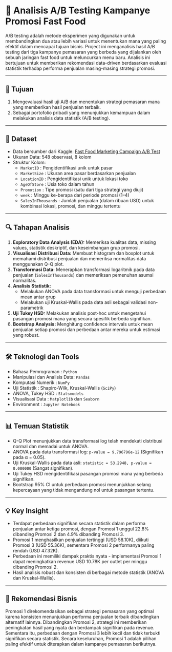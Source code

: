 # 🍔 Analisis A/B Testing Kampanye Promosi Fast Food

A/B testing adalah metode eksperimen yang digunakan untuk membandingkan dua atau lebih variasi untuk menentukan mana yang paling efektif dalam mencapai tujuan bisnis. Project ini menganalisis hasil A/B testing dari tiga kampanye pemasaran yang berbeda yang dijalankan oleh sebuah jaringan fast food untuk meluncurkan menu baru. Analisis ini bertujuan untuk memberikan rekomendasi data-driven berdasarkan evaluasi statistik terhadap performa penjualan masing-masing strategi promosi.  

---

## 🎯 Tujuan  

1. Mengevaluasi hasil uji A/B dan menentukan strategi pemasaran mana yang memberikan hasil penjualan terbaik.  
2. Sebagai portofolio pribadi yang menunjukkan kemampuan dalam melakukan analisis data statistik (A/B testing).  

---

## 📂 Dataset

- Data bersumber dari Kaggle: [Fast Food Marketing Campaign A/B Test](https://www.kaggle.com/datasets/chebotinaa/fast-food-marketing-campaign-ab-test)
- Ukuran Data: 548 observasi, 8 kolom
- Struktur Kolom:
   - `MarketID` : Pengidentifikasi unik untuk pasar
   - `MarketSize` : Ukuran area pasar berdasarkan penjualan
   - `LocationID` : Pengidentifikasi unik untuk lokasi toko
   - `AgeOfStore` : Usia toko dalam tahun
   - `Promotion` : Tipe promosi (satu dari tiga strategi yang diuji)
   - `week` : Minggu ke-berapa dari periode promosi (1–4)
   - `SalesInThousands` : Jumlah penjualan (dalam ribuan USD) untuk kombinasi lokasi, promosi, dan minggu tertentu

---

## 🔍 Tahapan Analisis  

1. **Exploratory Data Analysis (EDA):** Memeriksa kualitas data, missing values, statistik deskriptif, dan keseimbangan grup promosi.
2. **Visualisasi Distribusi Data:** Membuat histogram dan boxplot untuk memahami distribusi penjualan dan memeriksa normalitas data menggunakan Q-Q plot.
5. **Transformasi Data:** Menerapkan transformasi logaritmik pada data penjualan (`SalesInThousands`) dan memeriksan pemenuhan asumsi normalitas.   
7. **Analisis Statistik:** 
   - Melakukan ANOVA pada data transformasi untuk menguji perbedaan mean antar grup
   - Melakukan uji Kruskal-Wallis pada data asli sebagai validasi non-parametrik
8. **Uji Tukey HSD:** Melakukan analisis post-hoc untuk mengetahui pasangan promosi mana yang secara spesifik berbeda signifikan. 
9. **Bootstrap Analysis:** Menghitung confidence intervals untuk mean penjualan setiap promosi dan perbedaan antar mereka untuk estimasi yang robust.   

---

## 🛠️ Teknologi dan Tools  

- Bahasa Pemrograman : `Python`   
- Manipulasi dan Analisis Data: `Pandas`  
- Komputasi Numerik : `NumPy`  
- Uji Statistik : Shapiro-Wilk, Kruskal-Wallis (`SciPy`)  
- ANOVA, Tukey HSD : `Statsmodels`   
- Visualisasi Data : `Matplotlib` dan `Seaborn`  
- Environment : `Jupyter Notebook` 

---

## 📊 Temuan Statistik  

- Q-Q Plot menunjukkan data transformasi log telah mendekati distribusi normal dan memadai untuk ANOVA. 
- ANOVA pada data transformasi log: `p-value = 9.796796e-12` (Signifikan pada α = 0.05).  
- Uji Kruskal-Wallis pada data asli: `statistic = 53.2948, p-value = 0.000000` (Sangat signifikan).
- Uji Tukey HSD mengidentifikasi pasangan promosi mana yang berbeda signifikan.  
- Bootstrap 95% CI untuk perbedaan promosi menunjukkan selang kepercayaan yang tidak mengandung nol untuk pasangan tertentu.  

---

## 💡 Key Insight  

- Terdapat perbedaan signifikan secara statistik dalam performa penjualan antar ketiga promosi, dengan Promosi 1 unggul 22.8% dibanding Promosi 2 dan 4.9% dibanding Promosi 3.
- Promosi 1 menghasilkan penjualan tertinggi (USD 58.10K), diikuti Promosi 3 (USD 55.36K), sementara Promosi 2 performanya paling rendah (USD 47.32K).
- Perbedaan ini memiliki dampak praktis nyata - implementasi Promosi 1 dapat meningkatkan revenue USD 10.78K per outlet per minggu dibanding Promosi 2.
- Hasil analisis robust dan konsisten di berbagai metode statistik (ANOVA dan Kruskal-Wallis).  

---

## 🚀 Rekomendasi Bisnis  

Promosi 1 direkomendasikan sebagai strategi pemasaran yang optimal karena konsisten menunjukkan performa penjualan terbaik dibandingkan alternatif lainnya. Dibandingkan Promosi 2, strategi ini memberikan peningkatan hasil yang nyata dan berdampak signifikan pada revenue. Sementara itu, perbedaan dengan Promosi 3 lebih kecil dan tidak terbukti signifikan secara statistik. Secara keseluruhan, Promosi 1 adalah pilihan paling efektif untuk diterapkan dalam kampanye pemasaran berikutnya.
